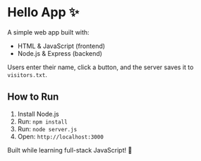 # Hello App ✨

A simple web app built with:
- HTML & JavaScript (frontend)
- Node.js & Express (backend)

Users enter their name, click a button, and the server saves it to `visitors.txt`.

## How to Run

1. Install Node.js
2. Run: `npm install`
3. Run: `node server.js`
4. Open: `http://localhost:3000`

Built while learning full-stack JavaScript! 💪

